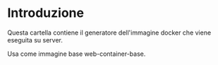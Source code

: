 # Introduzione

Questa cartella contiene il generatore dell'immagine docker
che viene eseguita su server.

Usa come immagine base web-container-base.
